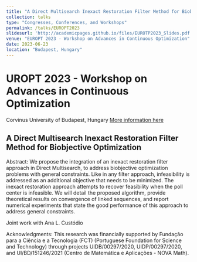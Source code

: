 ```yaml
---
title: "A Direct Multisearch Inexact Restoration Filter Method for Biobjective Optimization"
collection: talks
type: "Congresses, Conferences, and Workshops"
permalink: /talks/EUROPT2023
slidesurl: 'http://academicpages.github.io/files/EUROTP2023_Slides.pdf'
venue: "EUROPT 2023 - Workshop on Advances in Continuous Optimization"
date: 2023-06-23
location: "Budapest, Hungary"
---
```


UROPT 2023 - Workshop on Advances in Continuous Optimization
=====
Corvinus University of Budapest, Hungary
[More information here](http://www.europt.hu/)

## A Direct Multisearch Inexact Restoration Filter Method for Biobjective Optimization

Abstract: We propose the integration of an inexact restoration filter approach in Direct Multisearch, to address biobjective optimization problems with general constraints. Like in any filter approach, infeasibility is addressed as an additional objective that needs to be minimized. The inexact restoration approach attempts to recover feasibility when the poll center is infeasible. We will detail the proposed algorithm, provide theoretical results on convergence of linked sequences, and report numerical experiments that state the good performance of this approach to address general constraints.

Joint work with Ana L. Custódio

Acknowledgments: This research was financially supported by Fundação para a Ciência e a Tecnologia (FCT) (Portuguese Foundation for Science and Technology) through projects UIDB/00297/2020, UIDP/00297/2020, and UI/BD/151246/2021 (Centro de Matemática e Aplicações - NOVA Math).